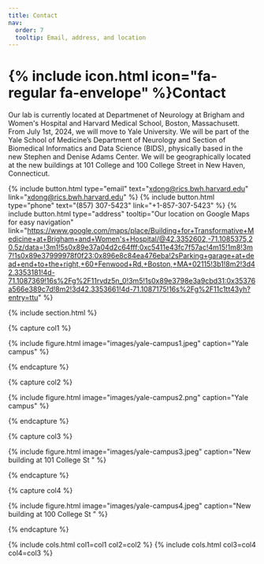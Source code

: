 ```yaml
---
title: Contact
nav:
  order: 7
  tooltip: Email, address, and location
---
```


# {% include icon.html icon="fa-regular fa-envelope" %}Contact

Our lab is currently located at Departmenet of Neurology at Brigham and Women's Hospital and Harvard Medical School, Boston, Massachusett. From July 1st, 2024, we will move to Yale University. We will be part of the Yale School of Medicine’s Department of Neurology and Section of Biomedical Informatics and Data Science (BIDS), physically based in the new Stephen and Denise Adams Center. We will be geographically located at the new buildings at 101 College and 100 College Street in New Haven, Connecticut.

{%
  include button.html
  type="email"
  text="xdong@rics.bwh.harvard.edu"
  link="xdong@rics.bwh.harvard.edu"
%}
{%
  include button.html
  type="phone"
  text="(857) 307-5423"
  link="+1-857-307-5423"
%}
{%
  include button.html
  type="address"
  tooltip="Our location on Google Maps for easy navigation"
  link="https://www.google.com/maps/place/Building+for+Transformative+Medicine+at+Brigham+and+Women's+Hospital/@42.3352602,-71.1085375,20.5z/data=!3m1!5s0x89e37a04d2c64fff:0xc5411e43fc7f57ac!4m15!1m8!3m7!1s0x89e37999978f0f23:0x896e8c84ea476eba!2sParking+garage+at+dead+end+to+the+right,+60+Fenwood+Rd,+Boston,+MA+02115!3b1!8m2!3d42.3353181!4d-71.1087369!16s%2Fg%2F11rvdz5n_0!3m5!1s0x89e3798e3a9cbd31:0x35376a566e389c7d!8m2!3d42.3353661!4d-71.1087175!16s%2Fg%2F11c1tt43yh?entry=ttu"
%}

{% include section.html %}

{% capture col1 %}

{%
  include figure.html
  image="images/yale-campus1.jpeg"
  caption="Yale campus"
%}

{% endcapture %}

{% capture col2 %}

{%
  include figure.html
  image="images/yale-campus2.png"
  caption="Yale campus"
%}

{% endcapture %}

{% capture col3 %}

{%
  include figure.html
  image="images/yale-campus3.jpeg"
  caption="New building at 101 College St "
%}

{% endcapture %}

{% capture col4 %}

{%
  include figure.html
  image="images/yale-campus4.jpeg"
  caption="New building at 100 College St "
%}

{% endcapture %}

{% include cols.html col1=col1 col2=col2 %}
{% include cols.html col3=col4 col4=col3 %}

